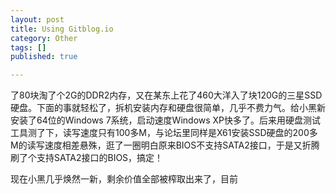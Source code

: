 ```yaml
---
layout: post
title: Using Gitblog.io
category: Other
tags: []
published: true

---
```

了80块淘了个2G的DDR2内存，又在某东上花了460大洋入了块120G的三星SSD硬盘。下面的事就轻松了，拆机安装内存和硬盘很简单，几乎不费力气。给小黑新安装了64位的Windows 7系统，启动速度Windows XP快多了。后来用硬盘测试工具测了下，读写速度只有100多M，与论坛里同样是X61安装SSD硬盘的200多M的读写速度相差悬殊，逛了一圈明白原来BIOS不支持SATA2接口，于是又折腾刷了个支持SATA2接口的BIOS，搞定！

现在小黑几乎焕然一新，剩余价值全部被榨取出来了，目前